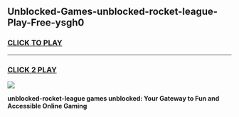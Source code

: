 
## Unblocked-Games-unblocked-rocket-league-Play-Free-ysgh0
<h3>
<a href="https://premium76.site?title=unblocked-rocket-league&ref=24M">CLICK TO PLAY</a></h3>
<hr>

<h3>
<a href="https://premium76.site?title=unblocked-rocket-league&ref=24M">CLICK 2 PLAY</a>
  
</h3>

<a href="https://premium76.site?title=unblocked-rocket-league&ref=24M"><img src="https://clearcache.store/games.png"></a>


**unblocked-rocket-league games unblocked: Your Gateway to Fun and Accessible Online Gaming**
